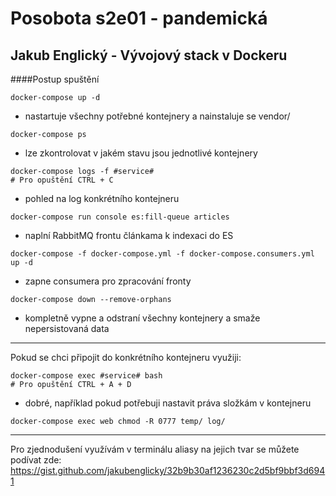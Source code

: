 Posobota s2e01 - pandemická
===========================

Jakub Englický - Vývojový stack v Dockeru
---------------------------- 

####Postup spuštění

```
docker-compose up -d
```

 - nastartuje všechny potřebné kontejnery a nainstaluje se vendor/

``` 
docker-compose ps
```
 - lze zkontrolovat v jakém stavu jsou jednotlivé kontejnery
 
```
docker-compose logs -f #service#
# Pro opuštění CTRL + C
```

 - pohled na log konkrétního kontejneru
 
``` 
docker-compose run console es:fill-queue articles
```
 
 - naplní RabbitMQ frontu článkama k indexaci do ES
 
```
docker-compose -f docker-compose.yml -f docker-compose.consumers.yml up -d
```
 - zapne consumera pro zpracování fronty
 
```
docker-compose down --remove-orphans
```

 - kompletně vypne a odstraní všechny kontejnery a smaže nepersistovaná data
 
---

Pokud se chci připojit do konkrétního kontejneru využiji:

```
docker-compose exec #service# bash
# Pro opuštění CTRL + A + D
```

- dobré, například pokud potřebuji nastavit práva složkám v kontejneru
```
docker-compose exec web chmod -R 0777 temp/ log/
```

--- 
Pro zjednodušení využívám v terminálu aliasy na jejich tvar se můžete podívat zde: https://gist.github.com/jakubenglicky/32b9b30af1236230c2d5bf9bbf3d6941